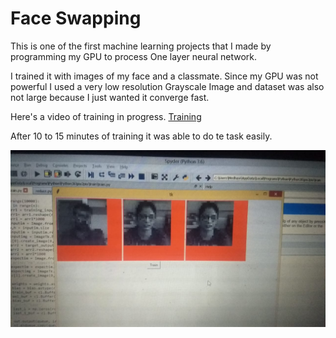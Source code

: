# Face Swapping

This is one of the first machine learning projects that I made by programming my GPU to process One layer neural network.

I trained it with images of my face and a classmate. Since my GPU was not powerful I used a very low resolution Grayscale Image and
dataset was also not large because I just wanted it converge fast.


Here's a video of training in progress.
[Training](https://github.com/MedhaviMonish/FaceSwapping/blob/master/Image-Video/face%20changing.mp4)



After 10 to 15 minutes of training it was able to do te task easily. 



![Result](https://github.com/MedhaviMonish/FaceSwapping/blob/master/Image-Video/Face%20changing%20result.jpeg?raw=true=250x "Trained" )
